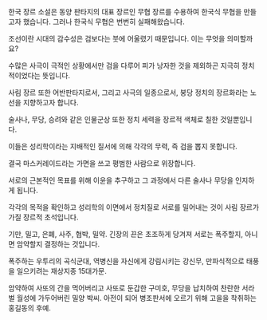 한국 장르 소설은 동양 판타지의 대표 장르인 무협 장르를 수용하여 한국식 무협을 만들고자 했습니다. 그러나 한국식 무협은 번번히 실패해왔습니다.

조선이란 시대의 감수성은 검보다는 붓에 어울렸기 때문입니다. 이는 무엇을 의미할까요?

수많은 사극이 극적인 상황에서만 검을 다루어 피가 낭자한 것을 제외하곤 지극히 정치적이었다는 뜻입니다.

사림 장르 또한 어반판타지로서, 그리고 사극의 일종으로서, 붕당 정치의 장르화라는 노선을 지향하고자 합니다.

술사나, 무당, 승려와 같은 인물군상 또한 정치 세력을 장르적 색체로 칠한 것일뿐입니다. 

이들은 성리학이라는 지배적인 질서에 의해 각각의 무력, 즉 검을 뽑지 못합니다. 

결국 마스커레이드라는 가면을 쓰고 평범한 사람으로 위장합니다.

서로의 근본적인 목표를 위해 이윤을 추구하고 그 과정에서 다른 술사나 무당을 인지하게 됩니다.

각각의 목적을 확인하고 성리학의 이면에서 정치질로 서로를 밀어내는 것이 사림 장르가 가질 장르적 초석입니다.

기만, 밀고, 은폐, 사주, 협박, 밀약. 긴장의 끈은 초조하게 당겨져 서로는 폭주할지, 아니면 암약할지 결정하는 것입니다.

폭주하는 우투리의 곡식군대, 역병신을 자신에게 강림시키는 강신무, 만파식적으로 태풍을 일으키려는 재상지종 15대가문.

암약하여 사또의 간을 먹어버리고 사또로 둔갑한 구미호, 무당을 납치하여 찬란한 서라벌 월성에 가두어버린 밀양 박씨. 아전이 되어 병조판서에 오르기 위해 고을을 착취하는 홍길동의 후예.
